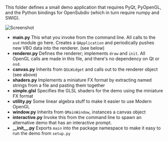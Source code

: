This folder defines a small demo application that requires PyQt, PyOpenGL, and the Python bindings for OpenSubdiv (which in turn require numpy and SWIG).

![Screenshot](http://github.com/PixarAnimationStudios/OpenSubdiv/raw/master/python/doc/screenshot.png)

- **main.py**         This what you invoke from the command line.  All calls to the `osd` module go here.  Creates a `QApplication` and periodically pushes new VBO data into the renderer. (see below)
- **renderer.py**     Defines the renderer; implements `draw` and `init`.  All OpenGL calls are made in this file, and there's no dependency on Qt or `osd`.
- **canvas.py**       Inherits from `QGLWidget` and calls out to the renderer object (see above)
- **shaders.py**      Implements a miniature FX format by extracting named strings from a file and pasting them together
- **simple.glsl**     Specifies the GLSL shaders for the demo using the miniature FX format
- **utility.py**      Some linear algebra stuff to make it easier to use Modern OpenGL
- **window.py**       Inherits from `QMainWindow`, instances a canvas object
- **interactive.py**  Invoke this from the command line to spawn an alternative demo that has an interactive prompt.
- **\_\_init\_\_.py** Exports `main` into the package namespace to make it easy to run the demo from `setup.py`
